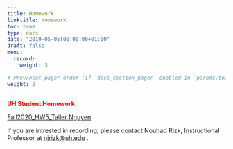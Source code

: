 ```yaml
---
title: Homework
linktitle: Homework
toc: true
type: docs
date: "2019-05-05T00:00:00+01:00"
draft: false
menu:
  record:
    weight: 3

# Prev/next pager order (if `docs_section_pager` enabled in `params.toml`)
weight: 2
---
```


<span style="color:red">**UH Student Homework.**</span>


[Fall2020_HW5_Tailer Nguyen](https://urldefense.com/v3/__https://youtu.be/CFbpBGw38R0__;!!LkSTlj0I!SD7Fa4zm-j9EE9lGfifDAnv80ByaLMRrnwYS6t2WLLC_R8kKllhBEBsKyqpNZKKkPQg$) 


If you are intrested in recording, please contact Nouhad Rizk, Instructional Professor  at <span style="color:blue">njrizk@uh.edu</span> .
